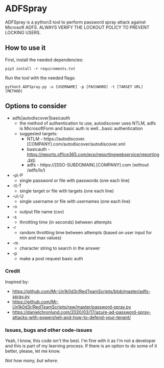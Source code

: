 
# ADFSpray

ADFSpray is a python3 tool to perform password spray attack against Microsoft ADFS.
ALWAYS VERIFY THE LOCKOUT POLICY TO PREVENT LOCKING USERS.


## How to use it
First, install the needed dependencies:
```
pip3 install -r requirements.txt
```
Run the tool with the needed flags:
```
python3 ADFSpray.py -u [USERNAME] -p [PASSWORD] -t [TARGET URL] [METHOD]
```

## Options to consider
* adfs|autodiscover|basicauth
  * the method of authentication to use, autodiscover uses NTLM, adfs is MicrosoftForm and basic auth is well...basic authentication
  * suggested targets:
    * NTLM - https://autodiscover.[COMPANY].com/autodiscover/autodiscover.xml
	* basicauth - https://reports.office365.com/ecp/reportingwebservice/reporting.svc
	* adfs - https://[SSO-SUBDOMAIN].[COMPANY].com (without /adfs/ls/)
* -p\\-P
  * single password or file with passwords (one each line)
* -t\\-T
  * single target or file with targets (one each line)
* -u\\-U
  * single username or file with usernames (one each line)  
* -o
  * output file name (csv)
* -s
  * throttling time (in seconds) between attempts
* -r
  * random throttling time between attempts (based on user input for min and max values)
* -m
  * character string to search in the answer
* -p
  * make a post request basic auth 
  
### Credit
Inspired by:
  * https://github.com/Mr-Un1k0d3r/RedTeamScripts/blob/master/adfs-spray.py
  * https://github.com/Mr-Un1k0d3r/RedTeamScripts/raw/master/password-spray.py
  * https://danielchronlund.com/2020/03/17/azure-ad-password-spray-attacks-with-powershell-and-how-to-defend-your-tenant/

### Issues, bugs and other code-issues
Yeah, I know, this code isn't the best. I'm fine with it as I'm not a developer and this is part of my learning process.
If there is an option to do some of it better, please, let me know.

_Not how many, but where._
